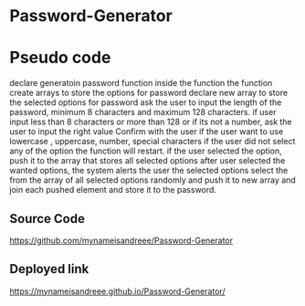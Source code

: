 # Password-Generator

# Pseudo code
declare generatoin password function
inside the function the function create arrays to store the options for password
declare new array to store the selected options for password
ask the user to input the length of the password, minimum 8 characters and maximum 128 characters.
if user input less than 8 characters or more than 128 or if its not a number, ask the user to input the right value 
Confirm with the user if the user want to use lowercase , uppercase, number, special characters 
if the user did not select any of the option the function will restart. 
if the user selected the option, push it to the array that stores all selected options 
after user selected the wanted options, the system alerts the user the selected options 
select the from the array of all selected options randomly 
and push it to new array and join each pushed element and store it to the password. 

## Source Code 
https://github.com/mynameisandreee/Password-Generator

## Deployed link
https://mynameisandreee.github.io/Password-Generator/
